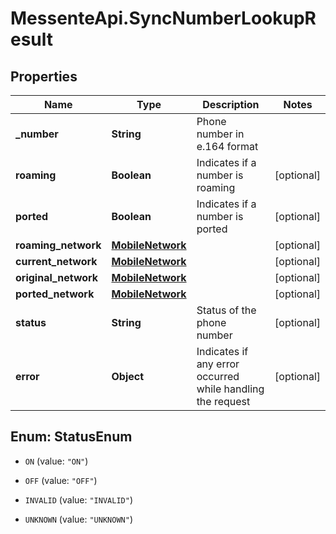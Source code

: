 # MessenteApi.SyncNumberLookupResult

## Properties
Name | Type | Description | Notes
------------ | ------------- | ------------- | -------------
**_number** | **String** | Phone number in e.164 format | 
**roaming** | **Boolean** | Indicates if a number is roaming | [optional] 
**ported** | **Boolean** | Indicates if a number is ported | [optional] 
**roaming_network** | [**MobileNetwork**](MobileNetwork.md) |  | [optional] 
**current_network** | [**MobileNetwork**](MobileNetwork.md) |  | [optional] 
**original_network** | [**MobileNetwork**](MobileNetwork.md) |  | [optional] 
**ported_network** | [**MobileNetwork**](MobileNetwork.md) |  | [optional] 
**status** | **String** | Status of the phone number | [optional] 
**error** | **Object** | Indicates if any error occurred while handling the request | [optional] 


<a name="StatusEnum"></a>
## Enum: StatusEnum


* `ON` (value: `"ON"`)

* `OFF` (value: `"OFF"`)

* `INVALID` (value: `"INVALID"`)

* `UNKNOWN` (value: `"UNKNOWN"`)





